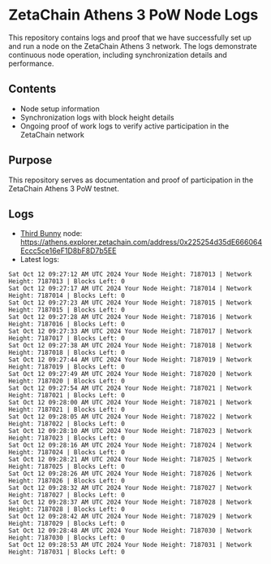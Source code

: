 # ZetaChain Athens 3 PoW Node Logs
This repository contains logs and proof that we have successfully set up and run a node on the ZetaChain Athens 3 network. The logs demonstrate continuous node operation, including synchronization details and performance.

## Contents
- Node setup information
- Synchronization logs with block height details
- Ongoing proof of work logs to verify active participation in the ZetaChain network

## Purpose
This repository serves as documentation and proof of participation in the ZetaChain Athens 3 PoW testnet.

## Logs

- [Third Bunny](https://thirdbunny.xyz/) node: https://athens.explorer.zetachain.com/address/0x225254d35dE666064Eccc5ce16eF1D8bF8D7b5EE
- Latest logs:
```
Sat Oct 12 09:27:12 AM UTC 2024 Your Node Height: 7187013 | Network Height: 7187013 | Blocks Left: 0
Sat Oct 12 09:27:17 AM UTC 2024 Your Node Height: 7187014 | Network Height: 7187014 | Blocks Left: 0
Sat Oct 12 09:27:23 AM UTC 2024 Your Node Height: 7187015 | Network Height: 7187015 | Blocks Left: 0
Sat Oct 12 09:27:28 AM UTC 2024 Your Node Height: 7187016 | Network Height: 7187016 | Blocks Left: 0
Sat Oct 12 09:27:33 AM UTC 2024 Your Node Height: 7187017 | Network Height: 7187017 | Blocks Left: 0
Sat Oct 12 09:27:38 AM UTC 2024 Your Node Height: 7187018 | Network Height: 7187018 | Blocks Left: 0
Sat Oct 12 09:27:44 AM UTC 2024 Your Node Height: 7187019 | Network Height: 7187019 | Blocks Left: 0
Sat Oct 12 09:27:49 AM UTC 2024 Your Node Height: 7187020 | Network Height: 7187020 | Blocks Left: 0
Sat Oct 12 09:27:54 AM UTC 2024 Your Node Height: 7187021 | Network Height: 7187021 | Blocks Left: 0
Sat Oct 12 09:28:00 AM UTC 2024 Your Node Height: 7187021 | Network Height: 7187021 | Blocks Left: 0
Sat Oct 12 09:28:05 AM UTC 2024 Your Node Height: 7187022 | Network Height: 7187022 | Blocks Left: 0
Sat Oct 12 09:28:10 AM UTC 2024 Your Node Height: 7187023 | Network Height: 7187023 | Blocks Left: 0
Sat Oct 12 09:28:16 AM UTC 2024 Your Node Height: 7187024 | Network Height: 7187024 | Blocks Left: 0
Sat Oct 12 09:28:21 AM UTC 2024 Your Node Height: 7187025 | Network Height: 7187025 | Blocks Left: 0
Sat Oct 12 09:28:26 AM UTC 2024 Your Node Height: 7187026 | Network Height: 7187026 | Blocks Left: 0
Sat Oct 12 09:28:32 AM UTC 2024 Your Node Height: 7187027 | Network Height: 7187027 | Blocks Left: 0
Sat Oct 12 09:28:37 AM UTC 2024 Your Node Height: 7187028 | Network Height: 7187028 | Blocks Left: 0
Sat Oct 12 09:28:42 AM UTC 2024 Your Node Height: 7187029 | Network Height: 7187029 | Blocks Left: 0
Sat Oct 12 09:28:48 AM UTC 2024 Your Node Height: 7187030 | Network Height: 7187030 | Blocks Left: 0
Sat Oct 12 09:28:53 AM UTC 2024 Your Node Height: 7187031 | Network Height: 7187031 | Blocks Left: 0
```
